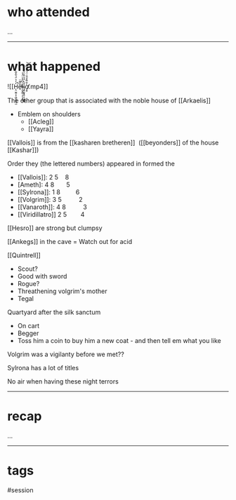 # who attended

...

---
# what happened

![[H̵̨̤̫̭͔͔͖̜̥̘̖̫̒̒͛̈́͋̌̑͘̚e̴̛̠͋͌̈̕l̵̖̱͓̲̜͕̖͓̝͐͆̓̾̈́̾͜l̴̡̥̬͓̭̜͎͖̙̦̽̀̈́̒̎͐̍̏̉ờ̸͙̮͋͂̊̆̎͑̈́͒̽̿̓͝.mp4]]

The other group that is associated with the noble house of [[Arkaelis]]
- Emblem on shoulders
	- [[Acleg]]
	- [[Yayra]]

[[Vallois]] is from the [[kasharen bretheren]]  ([[beyonders]] of the house [[Kashar]]) 

Order they (the lettered numbers) appeared in formed the

- [[Vallois]]: 2 5    8
- [Ameth]: 4 8       5
- [[Sylrona]]: 1 8         6
- [[Volgrim]]: 3 5          2
- [[Vanaroth]]: 4 8          3
- [[Viridillatro]] 2 5        4

[[Hesro]] are strong but clumpsy

[[Ankegs]] in the cave = Watch out for acid

[[Quintrell]]

- Scout?
- Good with sword
- Rogue?
- Threathening volgrim's mother
- Tegal

Quartyard after the silk sanctum

- On cart
- Begger
- Toss him a coin to buy him a new coat - and then tell em what you like

Volgrim was a vigilanty before we met??

Sylrona has a lot of titles

No air when having these night terrors

---
# recap

...

---
# tags

#session